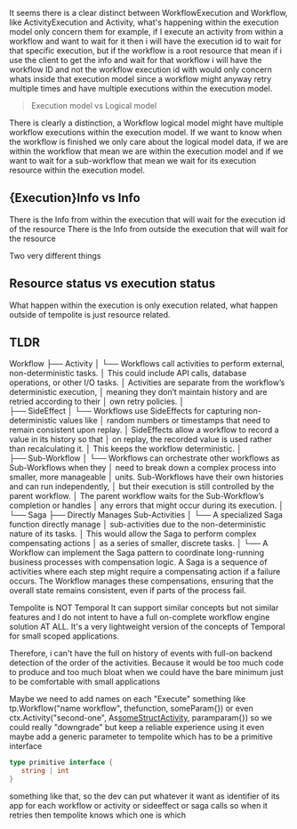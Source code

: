 
It seems there is a clear distinct between WorkflowExecution and Workflow, like ActivityExecution and Activity, what's happening within the execution model only concern them for example, if I execute an activity from within a workflow and want to wait for it then i will have the execution id to wait for that specific execution, but if the workflow is a root resource that mean if i use the client to get the info and wait for that workflow i will have the workflow ID and not the workflow execution id with would only concern whats inside that execution model since a workflow might anyway retry multiple times and have multiple executions within the execution model.

> Execution model vs Logical model

There is clearly a distinction, a Workflow logical model might have multiple workflow executions within the execution model. If we want to know when the workflow is finished we only care about the logical model data, if we are within the workflow that mean we are within the execution model and if we want to wait for a sub-workflow that mean we wait for its execution resource within the execution model.

## {Execution}Info vs Info

There is the Info from within the execution that will wait for the execution id of the resource
There is the Info from outside the execution that will wait for the resource 

Two very different things

## Resource status vs execution status

What happen within the execution is only execution related, what happen outside of tempolite is just resource related.

## TLDR

Workflow
├── Activity
│   └── Workflows call activities to perform external, non-deterministic tasks.
│       This could include API calls, database operations, or other I/O tasks.
│       Activities are separate from the workflow’s deterministic execution,
│       meaning they don’t maintain history and are retried according to their
│       own retry policies.
│       
├── SideEffect
│   └── Workflows use SideEffects for capturing non-deterministic values like
│       random numbers or timestamps that need to remain consistent upon replay.
│       SideEffects allow a workflow to record a value in its history so that
│       on replay, the recorded value is used rather than recalculating it.
│       This keeps the workflow deterministic.
│       
├── Sub-Workflow
│   └── Workflows can orchestrate other workflows as Sub-Workflows when they
│       need to break down a complex process into smaller, more manageable
│       units. Sub-Workflows have their own histories and can run independently,
│       but their execution is still controlled by the parent workflow. 
│       The parent workflow waits for the Sub-Workflow’s completion or handles
│       any errors that might occur during its execution.
│       
└── Saga
    ├── Directly Manages Sub-Activities 
    │   └── A specialized Saga function directly manage
    │       sub-activities due to the non-deterministic nature of its tasks.
    │       This would allow the Saga to perform complex compensating actions
    │       as a series of smaller, discrete tasks.
    │
    └── A Workflow can implement the Saga pattern to coordinate long-running
        business processes with compensation logic. A Saga is a sequence of
        activities where each step might require a compensating action if
        a failure occurs. The Workflow manages these compensations, ensuring
        that the overall state remains consistent, even if parts of the process
        fail.

Tempolite is NOT Temporal
It can support similar concepts but not similar features and I do not intent to have a full on-complete workflow engine solution AT ALL.
It's a very lightweight version of the concepts of Temporal for small scoped applications.

Therefore, i can't have the full on history of events with full-on backend detection of the order of the activities. Because it would be too much code to produce and too much bloat when we could have the bare minimum just to be comfortable with small applications

Maybe we need to add names on each "Execute" something like tp.Workflow("name workflow", thefunction, someParam{}) or even ctx.Activity("second-one", As[someStructActivity](), paramparam{}) so we could really "downgrade" but keep a reliable experience using it 
even maybe add a generic parameter to tempolite which has to be a primitive interface 

```go
type primitive interface {
   string | int 
}
```

something like that, so the dev can put whatever it want as identifier of its app for each workflow or activity or sideeffect or saga calls so when it retries then tempolite knows which one is which